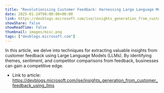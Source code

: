 ```yaml
---
title: "Revolutionising Customer Feedback: Harnessing Large Language Models for Retail Insights and Intelligence"
date: 2025-01-24T08:00:00+00:00
link: https://devblogs.microsoft.com/ise/insights_generation_from_customer_feedback_using_llms
showShare: false
showReadTime: false
thumbnail: images/misc.png
tags: ["devblogs.microsoft.com"]
---
```

In this article, we delve into techniques for extracting valuable insights from customer feedback using Large Language Models (LLMs). By identifying themes, sentiment, and competitor comparisons from feedback, businesses can gain a competitive edge.

- Link to article: https://devblogs.microsoft.com/ise/insights_generation_from_customer_feedback_using_llms
